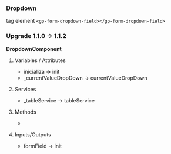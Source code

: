 ### Dropdown

tag element `<gp-form-dropdown-field></gp-form-dropdown-field>`

### Upgrade 1.1.0 -> 1.1.2

<b>DropdownComponent</b>

<ol>
    <li>
        <p>Variables / Attributes</p>
        <ul>
            <li>inicializa -> init</li>
            <li>_currentValueDropDown -> currentValueDropDown</li>
        </ul>
    </li>
    <li>
        <p>Services</p>
        <ul>
            <li>_tableService -> tableService</li>
        </ul>
    </li>
    <li>
        <p>Methods</p>
        <ul>
            <li></li>
        </ul>
    </li>
    <li>
        <p>Inputs/Outputs</p>
        <ul>
            <li>formField -> init</li>
        </ul>
    </li>
</ol>
